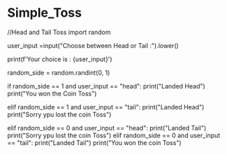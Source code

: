 # Simple_Toss
//Head and Tail Toss 
import random

user_input =input("Choose between Head or Tail :").lower()

print(f'Your choice is : {user_input}')

random_side = random.randint(0, 1)

if random_side == 1 and user_input == "head":
    print("Landed Head")
    print("You won the Coin Toss")

elif random_side == 1 and user_input == "tail":
    print("Landed Head")
    print("Sorry ypu lost the coin Toss")

elif random_side == 0 and user_input == "head":
    print("Landed Tail")
    print("Sorry ypu lost the coin Toss")
elif random_side == 0 and user_input == "tail":
    print("Landed Tail")
    print("You won the coin Toss")
